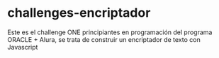 # challenges-encriptador
Este es el challenge ONE principiantes en programación del programa ORACLE + Alura, se trata de construir un encriptador de texto con Javascript
